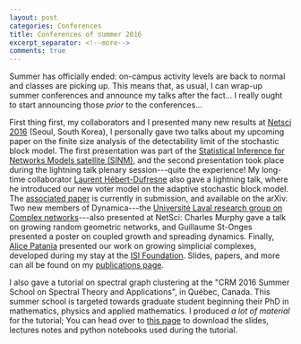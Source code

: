 ```yaml
---
layout: post
categories: Conferences
title: Conferences of summer 2016
excerpt_separator: <!--more-->
comments: true
---
```

Summer has officially ended: on-campus activity levels are back to normal and classes are picking up.
This means that, as usual, I can wrap-up summer conferences and announce my talks after the fact... I really ought to start announcing those _prior_ to the conferences...

First thing first, my collaborators and I presented many new results at [Netsci 2016](http://netsci2016.net/) (Seoul, South Korea),
I personally gave two talks about my upcoming paper on the finite size analysis of the detectability limit of the stochastic block model. The first presentation was part of the [Statistical Inference for Networks Models satellite (SINM)](http://danlarremore.com/sinm2016/), and the second presentation took place during the lightning talk plenary session---quite the experience!
My long-time collaborator [Laurent Hébert-Dufresne](http://laurenthebertdufresne.github.io/) also gave a lightning talk, where he introduced our new voter model on the adaptive stochastic block model. The [associated paper](http://arxiv.org/abs/1607.04632) is currently in submission, and available on the arXiv.
Two new members of Dynamica---the [Université Laval research group on Complex networks](http://dynamica.phy.ulaval.ca)---also presented at NetSci: Charles Murphy gave a talk on growing random geometric networks, and Guillaume St-Onges presented a poster on coupled growth and spreading dynamics.
Finally, [Alice Patania](http://apatania.altervista.org) presented our work on growing simplicial complexes, developed during my stay at the [ISI Foundation](http://www.isi.it/).
Slides, papers, and more can all be found on my [publications page](/publications.html).

I also gave a tutorial on spectral graph clustering at the "CRM 2016 Summer School on Spectral Theory and Applications", in Québec, Canada.
This summer school is targeted towards graduate student beginning their PhD in mathematics, physics and applied mathematics.
I produced _a lot of material_ for the tutorial;
You can head over to [this page](/crm2016/index.html) to download the slides, lectures notes and python notebooks used during the tutorial.
